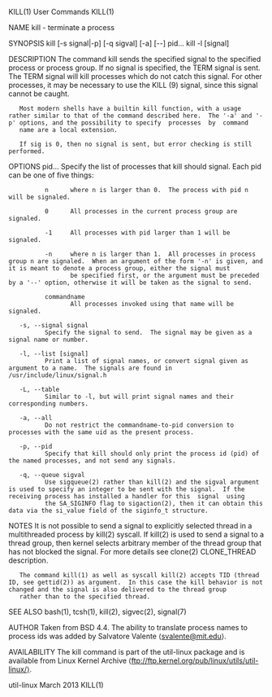 KILL(1)                                                                                         User Commands                                                                                         KILL(1)



NAME
       kill - terminate a process

SYNOPSIS
       kill [-s signal|-p] [-q sigval] [-a] [--] pid...
       kill -l [signal]

DESCRIPTION
       The  command  kill  sends the specified signal to the specified process or process group.  If no signal is specified, the TERM signal is sent.  The TERM signal will kill processes which do not catch
       this signal.  For other processes, it may be necessary to use the KILL (9) signal, since this signal cannot be caught.

       Most modern shells have a builtin kill function, with a usage rather similar to that of the command described here.  The '-a' and '-p' options, and the possibility to specify  processes  by  command
       name are a local extension.

       If sig is 0, then no signal is sent, but error checking is still performed.

OPTIONS
       pid... Specify the list of processes that kill should signal.  Each pid can be one of five things:

              n      where n is larger than 0.  The process with pid n will be signaled.

              0      All processes in the current process group are signaled.

              -1     All processes with pid larger than 1 will be signaled.

              -n     where n is larger than 1.  All processes in process group n are signaled.  When an argument of the form '-n' is given, and it is meant to denote a process group, either the signal must
                     be specified first, or the argument must be preceded by a '--' option, otherwise it will be taken as the signal to send.

              commandname
                     All processes invoked using that name will be signaled.

       -s, --signal signal
              Specify the signal to send.  The signal may be given as a signal name or number.

       -l, --list [signal]
              Print a list of signal names, or convert signal given as argument to a name.  The signals are found in /usr/include/linux/signal.h

       -L, --table
              Similar to -l, but will print signal names and their corresponding numbers.

       -a, --all
              Do not restrict the commandname-to-pid conversion to processes with the same uid as the present process.

       -p, --pid
              Specify that kill should only print the process id (pid) of the named processes, and not send any signals.

       -q, --queue sigval
              Use sigqueue(2) rather than kill(2) and the sigval argument is used to specify an integer to be sent with the signal.  If the receiving process has installed a handler for this  signal  using
              the SA_SIGINFO flag to sigaction(2), then it can obtain this data via the si_value field of the siginfo_t structure.

NOTES
       It is not possible to send a signal to explicitly selected thread in a multithreaded process by kill(2) syscall.  If kill(2) is used to send a signal to a thread group, then kernel selects arbitrary
       member of the thread group that has not blocked the signal.  For more details see clone(2) CLONE_THREAD description.

       The command kill(1) as well as syscall kill(2) accepts TID (thread ID, see gettid(2)) as argument.  In this case the kill behavior is not changed and the signal is also delivered to the thread group
       rather than to the specified thread.

SEE ALSO
       bash(1), tcsh(1), kill(2), sigvec(2), signal(7)

AUTHOR
       Taken from BSD 4.4.  The ability to translate process names to process ids was added by Salvatore Valente ⟨svalente@mit.edu⟩.

AVAILABILITY
       The kill command is part of the util-linux package and is available from Linux Kernel Archive ⟨ftp://ftp.kernel.org/pub/linux/utils/util-linux/⟩.



util-linux                                                                                        March 2013                                                                                          KILL(1)
